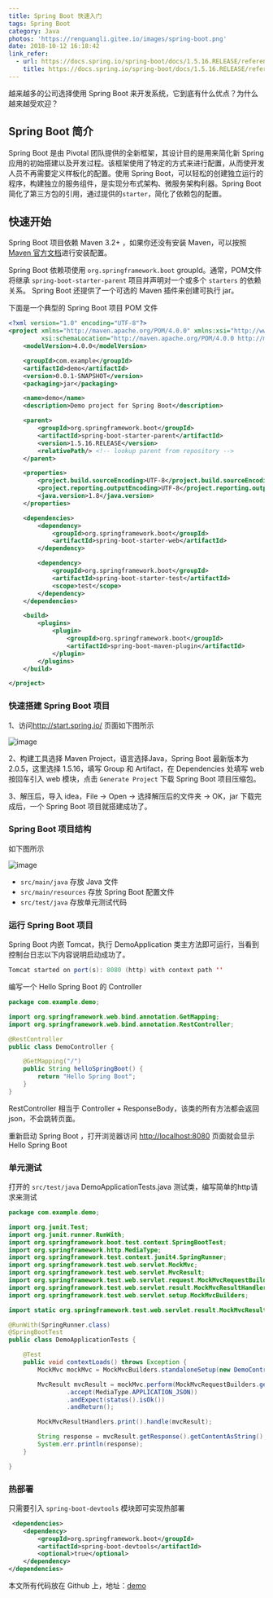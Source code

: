 ```yaml
---
title: Spring Boot 快速入门
tags: Spring Boot
category: Java
photos: 'https://renguangli.gitee.io/images/spring-boot.png'
date: 2018-10-12 16:18:42
link_refer:
  - url: https://docs.spring.io/spring-boot/docs/1.5.16.RELEASE/reference/htmlsingle/#getting-started-maven-installation
    title: https://docs.spring.io/spring-boot/docs/1.5.16.RELEASE/reference/htmlsingle/#getting-started-maven-installation
---
```


越来越多的公司选择使用 Spring Boot 来开发系统，它到底有什么优点？为什么越来越受欢迎？

<!-- more -->

## Spring Boot 简介

Spring Boot 是由 Pivotal 团队提供的全新框架，其设计目的是用来简化新 Spring 应用的初始搭建以及开发过程。该框架使用了特定的方式来进行配置，从而使开发人员不再需要定义样板化的配置。使用 Spring Boot，可以轻松的创建独立运行的程序，构建独立的服务组件，是实现分布式架构、微服务架构利器。Spring Boot 简化了第三方包的引用，通过提供的`starter`，简化了依赖包的配置。

## 快速开始

Spring Boot 项目依赖 Maven 3.2+ ，如果你还没有安装 Maven，可以按照[Maven 官方文档](https://maven.apache.org)进行安装配置。

Spring Boot 依赖项使用 `org.springframework.boot` groupId。通常，POM文件将继承 `spring-boot-starter-parent` 项目并声明对一个或多个 `starters` 的依赖关系。 Spring Boot 还提供了一个可选的 Maven 插件来创建可执行 jar。    

下面是一个典型的 Spring Boot 项目 POM 文件

```xml
<?xml version="1.0" encoding="UTF-8"?>
<project xmlns="http://maven.apache.org/POM/4.0.0" xmlns:xsi="http://www.w3.org/2001/XMLSchema-instance"
         xsi:schemaLocation="http://maven.apache.org/POM/4.0.0 http://maven.apache.org/xsd/maven-4.0.0.xsd">
    <modelVersion>4.0.0</modelVersion>

    <groupId>com.example</groupId>
    <artifactId>demo</artifactId>
    <version>0.0.1-SNAPSHOT</version>
    <packaging>jar</packaging>

    <name>demo</name>
    <description>Demo project for Spring Boot</description>

    <parent>
        <groupId>org.springframework.boot</groupId>
        <artifactId>spring-boot-starter-parent</artifactId>
        <version>1.5.16.RELEASE</version>
        <relativePath/> <!-- lookup parent from repository -->
    </parent>

    <properties>
        <project.build.sourceEncoding>UTF-8</project.build.sourceEncoding>
        <project.reporting.outputEncoding>UTF-8</project.reporting.outputEncoding>
        <java.version>1.8</java.version>
    </properties>

    <dependencies>
        <dependency>
            <groupId>org.springframework.boot</groupId>
            <artifactId>spring-boot-starter-web</artifactId>
        </dependency>

        <dependency>
            <groupId>org.springframework.boot</groupId>
            <artifactId>spring-boot-starter-test</artifactId>
            <scope>test</scope>
        </dependency>
    </dependencies>

    <build>
        <plugins>
            <plugin>
                <groupId>org.springframework.boot</groupId>
                <artifactId>spring-boot-maven-plugin</artifactId>
            </plugin>
        </plugins>
    </build>

</project>
```

### 快速搭建 Spring Boot 项目

1、访问<http://start.spring.io/> 页面如下图所示

![image](/images/spring-boot/spring-boot-fast-build.jpg)

2、构建工具选择 Maven Project，语言选择Java，Spring Boot 最新版本为 2.0.5，这里选择 1.5.16，填写 Group 和 Artifact，在 Dependencies 处填写 web 按回车引入 web 模块，点击 `Generate Project` 下载 Spring Boot 项目压缩包。


3、解压后，导入 idea，File -> Open -> 选择解压后的文件夹 -> OK，jar 下载完成后，一个 Spring Boot 项目就搭建成功了。

### Spring Boot 项目结构

如下图所示

![image](/images/spring-boot/spring-boot-project-structure.jpg)

- `src/main/java` 存放 Java 文件
- `src/main/resources` 存放 Spring Boot 配置文件
- `src/test/java` 存放单元测试代码

### 运行 Spring Boot 项目

Spring Boot 内嵌 Tomcat，执行 DemoApplication 类主方法即可运行，当看到控制台日志以下内容说明启动成功了。

``` java
Tomcat started on port(s): 8080 (http) with context path ''
```

编写一个 Hello Spring Boot 的 Controller

```java
package com.example.demo;

import org.springframework.web.bind.annotation.GetMapping;
import org.springframework.web.bind.annotation.RestController;

@RestController
public class DemoController {

    @GetMapping("/")
    public String helloSpringBoot() {
        return "Hello Spring Boot";
    }
}

```

RestController 相当于 Controller + ResponseBody，该类的所有方法都会返回 json，不会跳转页面。

重新启动 Spring Boot ，打开浏览器访问 <http://localhost:8080> 页面就会显示 Hello Spring Boot

### 单元测试

打开的 `src/test/java` DemoApplicationTests.java 测试类，编写简单的http请求来测试

```java
package com.example.demo;

import org.junit.Test;
import org.junit.runner.RunWith;
import org.springframework.boot.test.context.SpringBootTest;
import org.springframework.http.MediaType;
import org.springframework.test.context.junit4.SpringRunner;
import org.springframework.test.web.servlet.MockMvc;
import org.springframework.test.web.servlet.MvcResult;
import org.springframework.test.web.servlet.request.MockMvcRequestBuilders;
import org.springframework.test.web.servlet.result.MockMvcResultHandlers;
import org.springframework.test.web.servlet.setup.MockMvcBuilders;

import static org.springframework.test.web.servlet.result.MockMvcResultMatchers.status;

@RunWith(SpringRunner.class)
@SpringBootTest
public class DemoApplicationTests {

    @Test
    public void contextLoads() throws Exception {
        MockMvc mockMvc = MockMvcBuilders.standaloneSetup(new DemoController()).build();

        MvcResult mvcResult = mockMvc.perform(MockMvcRequestBuilders.get("/")
                .accept(MediaType.APPLICATION_JSON))
                .andExpect(status().isOk())
                .andReturn();

        MockMvcResultHandlers.print().handle(mvcResult);

        String response = mvcResult.getResponse().getContentAsString();
        System.err.println(response);
    }

}
```

### 热部署

只需要引入 `spring-boot-devtools` 模块即可实现热部署

```xml
 <dependencies>
    <dependency>
        <groupId>org.springframework.boot</groupId>
        <artifactId>spring-boot-devtools</artifactId>
        <optional>true</optional>
    </dependency>
</dependencies>
```

本文所有代码放在 Github 上，地址：[demo](https://github.com/renguangli/spring-boot-samples/tree/master/demo)

